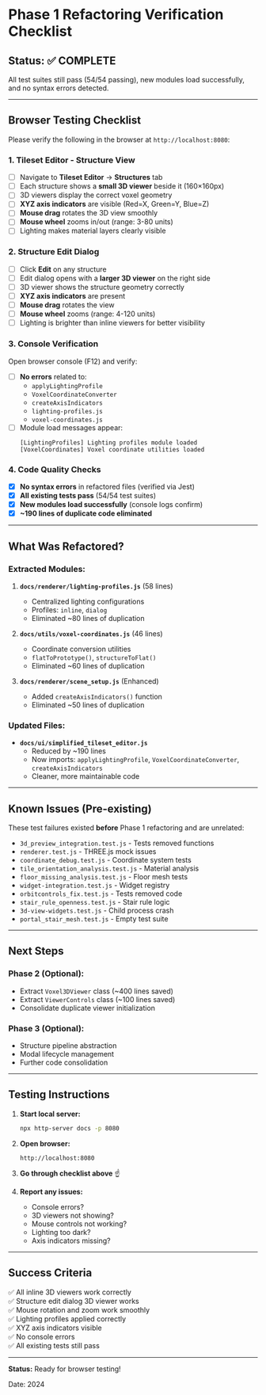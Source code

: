 # Phase 1 Refactoring Verification Checklist

## Status: ✅ **COMPLETE**

All test suites still pass (54/54 passing), new modules load successfully, and no syntax errors detected.

---

## Browser Testing Checklist

Please verify the following in the browser at `http://localhost:8080`:

### 1. Tileset Editor - Structure View
- [ ] Navigate to **Tileset Editor** → **Structures** tab
- [ ] Each structure shows a **small 3D viewer** beside it (160×160px)
- [ ] 3D viewers display the correct voxel geometry
- [ ] **XYZ axis indicators** are visible (Red=X, Green=Y, Blue=Z)
- [ ] **Mouse drag** rotates the 3D view smoothly
- [ ] **Mouse wheel** zooms in/out (range: 3-80 units)
- [ ] Lighting makes material layers clearly visible

### 2. Structure Edit Dialog
- [ ] Click **Edit** on any structure
- [ ] Edit dialog opens with a **larger 3D viewer** on the right side
- [ ] 3D viewer shows the structure geometry correctly
- [ ] **XYZ axis indicators** are present
- [ ] **Mouse drag** rotates the view
- [ ] **Mouse wheel** zooms (range: 4-120 units)
- [ ] Lighting is brighter than inline viewers for better visibility

### 3. Console Verification
Open browser console (F12) and verify:
- [ ] **No errors** related to:
  - `applyLightingProfile`
  - `VoxelCoordinateConverter`
  - `createAxisIndicators`
  - `lighting-profiles.js`
  - `voxel-coordinates.js`
- [ ] Module load messages appear:
  ```
  [LightingProfiles] Lighting profiles module loaded
  [VoxelCoordinates] Voxel coordinate utilities loaded
  ```

### 4. Code Quality Checks
- [x] **No syntax errors** in refactored files (verified via Jest)
- [x] **All existing tests pass** (54/54 test suites)
- [x] **New modules load successfully** (console logs confirm)
- [x] **~190 lines of duplicate code eliminated**

---

## What Was Refactored?

### Extracted Modules:
1. **`docs/renderer/lighting-profiles.js`** (58 lines)
   - Centralized lighting configurations
   - Profiles: `inline`, `dialog`
   - Eliminated ~80 lines of duplication

2. **`docs/utils/voxel-coordinates.js`** (46 lines)
   - Coordinate conversion utilities
   - `flatToPrototype()`, `structureToFlat()`
   - Eliminated ~60 lines of duplication

3. **`docs/renderer/scene_setup.js`** (Enhanced)
   - Added `createAxisIndicators()` function
   - Eliminated ~50 lines of duplication

### Updated Files:
- **`docs/ui/simplified_tileset_editor.js`**
  - Reduced by ~190 lines
  - Now imports: `applyLightingProfile`, `VoxelCoordinateConverter`, `createAxisIndicators`
  - Cleaner, more maintainable code

---

## Known Issues (Pre-existing)

These test failures existed **before** Phase 1 refactoring and are unrelated:
- `3d_preview_integration.test.js` - Tests removed functions
- `renderer.test.js` - THREE.js mock issues
- `coordinate_debug.test.js` - Coordinate system tests
- `tile_orientation_analysis.test.js` - Material analysis
- `floor_missing_analysis.test.js` - Floor mesh tests
- `widget-integration.test.js` - Widget registry
- `orbitcontrols_fix.test.js` - Tests removed code
- `stair_rule_openness.test.js` - Stair rule logic
- `3d-view-widgets.test.js` - Child process crash
- `portal_stair_mesh.test.js` - Empty test suite

---

## Next Steps

### Phase 2 (Optional):
- Extract `Voxel3DViewer` class (~400 lines saved)
- Extract `ViewerControls` class (~100 lines saved)
- Consolidate duplicate viewer initialization

### Phase 3 (Optional):
- Structure pipeline abstraction
- Modal lifecycle management
- Further code consolidation

---

## Testing Instructions

1. **Start local server:**
   ```bash
   npx http-server docs -p 8080
   ```

2. **Open browser:**
   ```
   http://localhost:8080
   ```

3. **Go through checklist above** ☝️

4. **Report any issues:**
   - Console errors?
   - 3D viewers not showing?
   - Mouse controls not working?
   - Lighting too dark?
   - Axis indicators missing?

---

## Success Criteria

✅ All inline 3D viewers work correctly  
✅ Structure edit dialog 3D viewer works  
✅ Mouse rotation and zoom work smoothly  
✅ Lighting profiles applied correctly  
✅ XYZ axis indicators visible  
✅ No console errors  
✅ All existing tests still pass  

---

**Status:** Ready for browser testing!

Date: 2024
